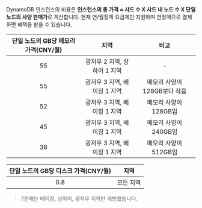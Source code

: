 DynamoDB 인스턴스의 비용은 **인스턴스의 총 가격 = 샤드 수 X 샤드 내 노드 수 X 단일 노드의 사양 판매가**로 계산합니다. 현재 연/월정액 요금제만 지원하며 연정액으로 결제하면 혜택을 받을 수 있습니다.



|단일 노드의 GB당 메모리 가격(CNY/월)|지역|비고|
|:--:|:--:|:--:|
|55|광저우 2 지역, 상하이 1 지역|-|
|55|광저우 3 지역, 베이징 1 지역|메모리 사양이 128GB보다 작음|
|52|광저우 3 지역, 베이징 1 지역|메모리 사양이 128GB임|
|45|광저우 3 지역, 베이징 1 지역|메모리 사양이 240GB임|
|38|광저우 3 지역, 베이징 1 지역|메모리 사양이 512GB임|

|단일 노드의 GB당 디스크 가격(CNY/월)|지역|
|:--:|:--:|
|0.8|모든 지역|

>?현재는 베이징, 상하이, 광저우 지역만 개방했습니다.

